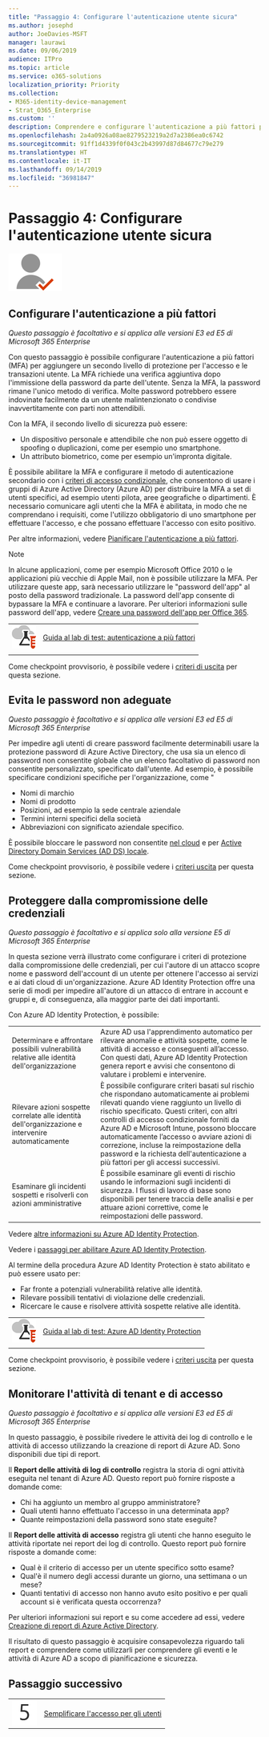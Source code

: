 ```yaml
---
title: "Passaggio 4: Configurare l'autenticazione utente sicura"
ms.author: josephd
author: JoeDavies-MSFT
manager: laurawi
ms.date: 09/06/2019
audience: ITPro
ms.topic: article
ms.service: o365-solutions
localization_priority: Priority
ms.collection:
- M365-identity-device-management
- Strat_O365_Enterprise
ms.custom: ''
description: Comprendere e configurare l'autenticazione a più fattori per gli account utente.
ms.openlocfilehash: 2a4a0926a08ae8279523219a2d7a2386ea0c6742
ms.sourcegitcommit: 91ff1d4339f0f043c2b43997d87d84677c79e279
ms.translationtype: HT
ms.contentlocale: it-IT
ms.lasthandoff: 09/14/2019
ms.locfileid: "36981847"
---
```

# <a name="step-4-configure-secure-user-authentication"></a>Passaggio 4: Configurare l'autenticazione utente sicura

![](./media/deploy-foundation-infrastructure/identity_icon-small.png)

<a name="identity-mfa"></a>
## <a name="set-up-multi-factor-authentication"></a>Configurare l'autenticazione a più fattori

*Questo passaggio è facoltativo e si applica alle versioni E3 ed E5 di Microsoft 365 Enterprise*

Con questo passaggio è possibile configurare l'autenticazione a più fattori (MFA) per aggiungere un secondo livello di protezione per l'accesso e le transazioni utente. La MFA richiede una verifica aggiuntiva dopo l'immissione della password da parte dell'utente. Senza la MFA, la password rimane l'unico metodo di verifica. Molte password potrebbero essere indovinate facilmente da un utente malintenzionato o condivise inavvertitamente con parti non attendibili.

Con la MFA, il secondo livello di sicurezza può essere:

- Un dispositivo personale e attendibile che non può essere oggetto di spoofing o duplicazioni, come per esempio uno smartphone.
- Un attributo biometrico, come per esempio un'impronta digitale.

È possibile abilitare la MFA e configurare il metodo di autenticazione secondario con i [criteri di accesso condizionale](https://docs.microsoft.com/azure/active-directory/authentication/howto-mfa-getstarted#enable-multi-factor-authentication-with-conditional-access), che consentono di usare i gruppi di Azure Active Directory (Azure AD) per distribuire la MFA a set di utenti specifici, ad esempio utenti pilota, aree geografiche o dipartimenti. È necessario comunicare agli utenti che la MFA è abilitata, in modo che ne comprendano i requisiti, come l'utilizzo obbligatorio di uno smartphone per effettuare l'accesso, e che possano effettuare l'accesso con esito positivo. 

Per altre informazioni, vedere [Pianificare l'autenticazione a più fattori](https://docs.microsoft.com/azure/active-directory/authentication/howto-mfa-getstarted).

>[!Note]
>In alcune applicazioni, come per esempio Microsoft Office 2010 o le applicazioni più vecchie di Apple Mail, non è possibile utilizzare la MFA. Per utilizzare queste app, sarà necessario utilizzare le "password dell'app" al posto della password tradizionale. La password dell'app consente di bypassare la MFA e continuare a lavorare. Per ulteriori informazioni sulle password dell'app, vedere [Creare una password dell'app per Office 365](https://support.office.com/article/Create-an-app-password-for-Office-365-3e7c860f-bda4-4441-a618-b53953ee1183).
>

|||
|:-------|:-----|
|![Guide al lab di test per il cloud Microsoft](media/m365-enterprise-test-lab-guides/cloud-tlg-icon-small.png)| [Guida al lab di test: autenticazione a più fattori](multi-factor-authentication-microsoft-365-test-environment.md) |
|||

Come checkpoint provvisorio, è possibile vedere i [criteri di uscita](identity-exit-criteria.md#crit-identity-mfa) per questa sezione.

<a name="identity-password-prot"></a>
## <a name="prevent-bad-passwords"></a>Evita le password non adeguate

*Questo passaggio è facoltativo e si applica alle versioni E3 ed E5 di Microsoft 365 Enterprise*

Per impedire agli utenti di creare password facilmente determinabili usare la protezione password di Azure Active Directory, che usa sia un elenco di password non consentite globale che un elenco facoltativo di password non consentite personalizzato, specificato dall'utente. Ad esempio, è possibile specificare condizioni specifiche per l'organizzazione, come "

- Nomi di marchio
- Nomi di prodotto
- Posizioni, ad esempio la sede centrale aziendale
- Termini interni specifici della società
- Abbreviazioni con significato aziendale specifico.

È possibile bloccare le password non consentite [nel cloud](https://docs.microsoft.com/azure/active-directory/authentication/concept-password-ban-bad) e per [Active Directory Domain Services (AD DS) locale](https://docs.microsoft.com/azure/active-directory/authentication/concept-password-ban-bad-on-premises).

Come checkpoint provvisorio, è possibile vedere i [criteri uscita](identity-exit-criteria.md#crit-password-prot) per questa sezione.

<a name="identity-ident-prot"></a>
## <a name="protect-against-credential-compromise"></a>Proteggere dalla compromissione delle credenziali

*Questo passaggio è facoltativo e si applica solo alla versione E5 di Microsoft 365 Enterprise*

In questa sezione verrà illustrato come configurare i criteri di protezione dalla compromissione delle credenziali, per cui l'autore di un attacco scopre nome e password dell'account di un utente per ottenere l'accesso ai servizi e ai dati cloud di un'organizzazione. Azure AD Identity Protection offre una serie di modi per impedire all'autore di un attacco di entrare in account e gruppi e, di conseguenza, alla maggior parte dei dati importanti.

Con Azure AD Identity Protection, è possibile:

|||
|:---------|:---------|
|Determinare e affrontare possibili vulnerabilità relative alle identità dell'organizzazione|Azure AD usa l'apprendimento automatico per rilevare anomalie e attività sospette, come le attività di accesso e conseguenti all’accesso. Con questi dati, Azure AD Identity Protection genera report e avvisi che consentono di valutare i problemi e intervenire.|
|Rilevare azioni sospette correlate alle identità dell'organizzazione e intervenire automaticamente|È possibile configurare criteri basati sul rischio che rispondano automaticamente ai problemi rilevati quando viene raggiunto un livello di rischio specificato. Questi criteri, con altri controlli di accesso condizionale forniti da Azure AD e Microsoft Intune, possono bloccare automaticamente l’accesso o avviare azioni di correzione, incluse la reimpostazione della password e la richiesta dell'autenticazione a più fattori per gli accessi successivi.|
|Esaminare gli incidenti sospetti e risolverli con azioni amministrative|È possibile esaminare gli eventi di rischio usando le informazioni sugli incidenti di sicurezza. I flussi di lavoro di base sono disponibili per tenere traccia delle analisi e per attuare azioni correttive, come le reimpostazioni delle password.|

Vedere [altre informazioni su Azure AD Identity Protection](https://docs.microsoft.com/azure/active-directory/active-directory-identityprotection).

Vedere i [passaggi per abilitare Azure AD Identity Protection](https://docs.microsoft.com/azure/active-directory/active-directory-identityprotection-enable).

Al termine della procedura Azure AD Identity Protection è stato abilitato e può essere usato per:

- Far fronte a potenziali vulnerabilità relative alle identità.
- Rilevare possibili tentativi di violazione delle credenziali.
- Ricercare le cause e risolvere attività sospette relative alle identità.

|||
|:-------|:-----|
|![Guide al lab di test per il cloud Microsoft](media/m365-enterprise-test-lab-guides/cloud-tlg-icon-small.png)| [Guida al lab di test: Azure AD Identity Protection](azure-ad-identity-protection-microsoft-365-test-environment.md) |
|||

Come checkpoint provvisorio, è possibile vedere i [criteri uscita](identity-exit-criteria.md#crit-identity-ident-prot) per questa sezione.

## <a name="monitor-tenant-and-sign-in-activity"></a>Monitorare l'attività di tenant e di accesso

*Questo passaggio è facoltativo e si applica alle versioni E3 ed E5 di Microsoft 365 Enterprise*

In questo passaggio, è possibile rivedere le attività dei log di controllo e le attività di accesso utilizzando la creazione di report di Azure AD. Sono disponibili due tipi di report.

Il **Report delle attività di log di controllo** registra la storia di ogni attività eseguita nel tenant di Azure AD. Questo report può fornire risposte a domande come:

- Chi ha aggiunto un membro al gruppo amministratore?
- Quali utenti hanno effettuato l'accesso in una determinata app?
- Quante reimpostazioni della password sono state eseguite?

Il **Report delle attività di accesso** registra gli utenti che hanno eseguito le attività riportate nei report dei log di controllo. Questo report può fornire risposte a domande come:

- Qual è il criterio di accesso per un utente specifico sotto esame?
- Qual'è il numero degli accessi durante un giorno, una settimana o un mese?
- Quanti tentativi di accesso non hanno avuto esito positivo e per quali account si è verificata questa occorrenza?

Per ulteriori informazioni sui report e su come accedere ad essi, vedere [Creazione di report di Azure Active Directory](https://docs.microsoft.com/azure/active-directory/active-directory-reporting-azure-portal).

Il risultato di questo passaggio è acquisire consapevolezza riguardo tali report e comprendere come utilizzarli per comprendere gli eventi e le attività di Azure AD a scopo di pianificazione e sicurezza.

## <a name="next-step"></a>Passaggio successivo

|||
|:-------|:-----|
|![](./media/stepnumbers/Step5.png)| [Semplificare l'accesso per gli utenti](identity-password-reset.md) |

